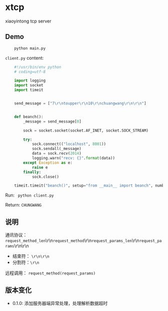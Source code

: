 xtcp
====

xiaoyintong tcp server

Demo
----

```python
    python main.py
```

``client.py`` content:

```python
    #!/usr/bin/env python
    # coding=utf-8

    import logging
    import socket
    import timeit


    send_message = ["7\r\ntoupper\r\n10\r\nchuangwang\r\n\r\n"]


    def beanch():
        _message = send_message[0]

        sock = socket.socket(socket.AF_INET, socket.SOCK_STREAM)

        try:
            sock.connect(("localhost", 8001))
            sock.sendall(_message)
            data = sock.recv(2014)
            logging.warn("recv: {}".format(data))
        except Exception as e:
            raise e
        finally:
            sock.close()

    timeit.timeit("beanch()", setup="from __main__ import beanch", number=10)
```

Run: `` python client.py``

Return: ``CHUNGWANG``


说明
----

通讯协议：
``request_method_len``\r\n``request_method``\r\n``request_params_len``\r\n``request_params``\r\n\r\n

- 结束符： ``\r\n\r\n``
- 分割符：``\r\n``

远程调用： ``request_method(request_params)``

版本变化
-------

- 0.1.0: 添加服务器端异常处理，处理解析数据超时
